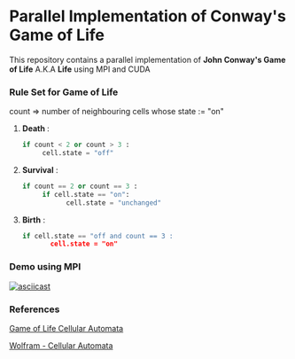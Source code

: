 # Parallel Implementation of Conway's Game of Life #

This repository contains a parallel implementation of __John Conway's Game of Life__ A.K.A __Life__ using MPI and CUDA

### Rule Set for Game of Life ###

 count => number of neighbouring cells whose state := "on"

1. **Death** :<br />
   ```python
   if count < 2 or count > 3 :
        cell.state = "off"
   ```


2. **Survival** :<br />
   ```python
   if count == 2 or count == 3 :
        if cell.state == "on":
              cell.state = "unchanged"
   ```


3. **Birth** : <br/>
   ```python
   if cell.state == "off and count == 3 :
          cell.state = "on"
   ```
   
### Demo using MPI 

[![asciicast](https://asciinema.org/a/ef25azn67jsqnh9w9y16g99hb.png)](https://asciinema.org/a/ef25azn67jsqnh9w9y16g99hb)











### References

[Game of Life Cellular Automata](http://download.springer.com/static/pdf/50/bok%253A978-1-84996-217-9.pdf?originUrl=http%3A%2F%2Flink.springer.com%2Fbook%2F10.1007%2F978-1-84996-217-9&token2=exp=1488644798~acl=%2Fstatic%2Fpdf%2F50%2Fbok%25253A978-1-84996-217-9.pdf%3ForiginUrl%3Dhttp%253A%252F%252Flink.springer.com%252Fbook%252F10.1007%252F978-1-84996-217-9*~hmac=606357a51ed8501f8404d07a3f5b9854e73f84959d3967c72fbf4a6eca086a11)

[Wolfram - Cellular Automata](http://mathworld.wolfram.com/GameofLife.html)
